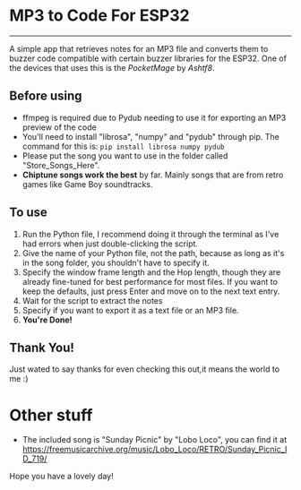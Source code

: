 # MP3 to Code For ESP32
---
A simple app that retrieves notes for an MP3 file and converts them to buzzer code compatible with certain buzzer libraries for the ESP32. One of the devices that uses this is the *PocketMage* by *Ashtf8*. 

## Before using

- ffmpeg is required due to Pydub needing to use it for exporting an MP3 preview of the code
- You'll need to install "librosa", "numpy" and "pydub" through pip. The command for this is: `pip install librosa numpy pydub`
- Please put the song you want to use in the folder called "Store_Songs_Here".
- **Chiptune songs work the best** by far. Mainly songs that are from retro games like Game Boy soundtracks.

## To use

1. Run the Python file, I recommend doing it through the terminal as I've had errors when just double-clicking the script.
2. Give the name of your Python file, not the path, because as long as it's in the song folder, you shouldn't have to specify it.
3. Specify the window frame length and the Hop length, though they are already fine-tuned for best performance for most files. If you want to keep the defaults, just press Enter and move on to the next text entry.
4. Wait for the script to extract the notes
5. Specify if you want to export it as a text file or an MP3 file.
6. **You're Done!**

## Thank You!

Just wated to say thanks for even checking this out,it means the world to me :)

# Other stuff

- The included song is "Sunday Picnic" by "Lobo Loco", you can find it at https://freemusicarchive.org/music/Lobo_Loco/RETRO/Sunday_Picnic_ID_719/


Hope you have a lovely day!